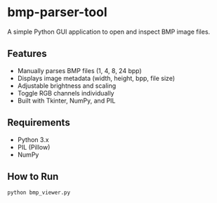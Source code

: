 # bmp-parser-tool

A simple Python GUI application to open and inspect BMP image files.

## Features
- Manually parses BMP files (1, 4, 8, 24 bpp)
- Displays image metadata (width, height, bpp, file size)
- Adjustable brightness and scaling
- Toggle RGB channels individually
- Built with Tkinter, NumPy, and PIL

## Requirements
- Python 3.x
- PIL (Pillow)
- NumPy

## How to Run
```bash
python bmp_viewer.py
